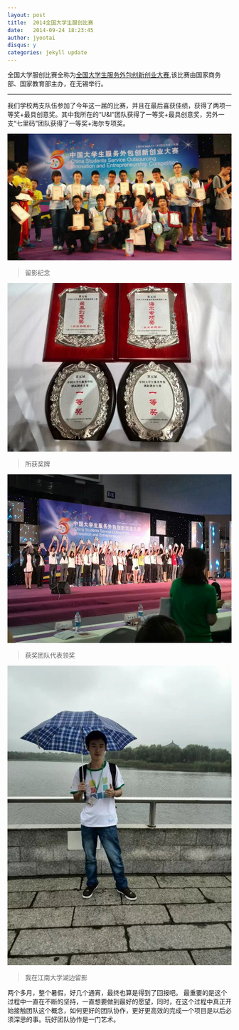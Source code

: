```yaml
---
layout: post
title:  2014全国大学生服创比赛
date:   2014-09-24 18:23:45
author: jyootai
disqus: y
categories: jekyll update
---
```


全国大学服创比赛全称为[全国大学生服务外包创新创业大赛](http://www.fwwb.org.cn),该比赛由国家商务部、国家教育部主办，在无锡举行。

---

我们学校两支队伍参加了今年这一届的比赛，并且在最后喜获佳绩，获得了两项一等奖+最具创意奖。其中我所在的“U&I”团队获得了一等奖+最具创意奖，另外一支“七里码”团队获得了一等奖+海尔专项奖。

![](/images/jt.jpg)

>留影纪念


![](/images/jp.jpg)

>所获奖牌

![](/images/lj.jpg)

>获奖团队代表领奖

![](/images/hb.jpg)

>我在江南大学湖边留影

两个多月，整个暑假，好几个通宵，最终也算是得到了回报吧。
最重要的是这个过程中一直在不断的坚持，一直想要做到最好的愿望，同时，在这个过程中真正开始接触团队这个概念，如何更好的团队协作，更好更高效的完成一个项目是以后必须深思的事。玩好团队协作是一门艺术。
